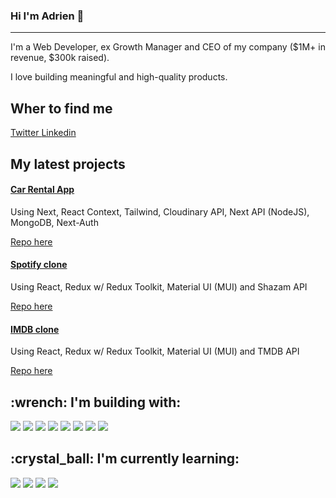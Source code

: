 ### Hi I'm Adrien 👋

-------------------------------

I'm a Web Developer, ex Growth Manager and CEO of my company ($1M+ in revenue, $300k raised).

I love building meaningful and high-quality products.

<h2>Wher to find me</h2>

<a href="https://twitter.com/MrBelhomme" rel="nofollow">
  Twitter
  </a>
  
  <a href="https://www.linkedin.com/in/adrienbelhomme" rel="nofollow">
  Linkedin
  </a>

<h2>My latest projects</h2>

<h4><a href="https://web3-car-rent.vercel.app/car-rent" rel="nofollow">Car Rental App</a></h4>
<p>Using Next, React Context, Tailwind, Cloudinary API, Next API (NodeJS), MongoDB, Next-Auth</p>
<p><a href="https://github.com/AdrienBelhomme/CarRent" rel="nofollow">Repo here</a></p>

<h4><a href="https://adrien-clone-spotify.netlify.app/" rel="nofollow">Spotify clone</a></h4>
<p>Using React, Redux w/ Redux Toolkit, Material UI (MUI) and Shazam API</p>
<p><a href="https://github.com/AdrienBelhomme/spotify-clone" rel="nofollow">Repo here</a></p>


<h4><a href="https://adrien-clone-spotify.netlify.app/" rel="nofollow">IMDB clone</a></h4>
<p>Using React, Redux w/ Redux Toolkit, Material UI (MUI) and TMDB API</p>
<p><a href="https://github.com/AdrienBelhomme/filmpire_Adrien" rel="nofollow">Repo here</a></p>

  
  

<h2>:wrench: I'm building with:</h2>

<img src="https://camo.githubusercontent.com/b78effd0bf898b043de732ebd9a520e93717fa8d0103e471d5af8c93e8f899a8/68747470733a2f2f696d672e736869656c64732e696f2f62616467652f4a6176615363726970742d696e666f726d6174696f6e616c3f7374796c653d666c6174266c6f676f3d4a617661536372697074266c6f676f436f6c6f723d436f6c6f724e616d6526636f6c6f723d626c61636b" /> <img src="https://camo.githubusercontent.com/2c00c3d4a81ed237b80593834f347d28901b3f421c33a5f2c170deff845e5585/68747470733a2f2f696d672e736869656c64732e696f2f62616467652f52656163742e6a732d696e666f726d6174696f6e616c3f7374796c653d666c6174266c6f676f3d7265616374266c6f676f436f6c6f723d436f6c6f724e616d6526636f6c6f723d626c61636b" />  <img src="https://camo.githubusercontent.com/d09359ba9d1c9ca8688a6f32bad537a188d92021dc0539b40f505fec09105c15/68747470733a2f2f696d672e736869656c64732e696f2f62616467652f4e6578742e6a732d696e666f726d6174696f6e616c3f7374796c653d666c6174266c6f676f3d4e6578742e6a73266c6f676f436f6c6f723d436f6c6f724e616d6526636f6c6f723d626c61636b" /> <img src="https://camo.githubusercontent.com/2a3c7fc231aff520b66d757efebf502941249f8c125a4542531ccda5f3bf77f4/68747470733a2f2f696d672e736869656c64732e696f2f62616467652f4353532d696e666f726d6174696f6e616c3f7374796c653d666c6174266c6f676f3d63737333266c6f676f436f6c6f723d436f6c6f724e616d6526636f6c6f723d626c61636b" /> <img src="https://camo.githubusercontent.com/98fc2813520da7bbd412670f4948515368a13959e6964c4e9f12fdbfef62d367/68747470733a2f2f696d672e736869656c64732e696f2f62616467652f4e504d2d696e666f726d6174696f6e616c3f7374796c653d666c6174266c6f676f3d6e706d266c6f676f436f6c6f723d436f6c6f724e616d6526636f6c6f723d626c61636b" /> <img src="https://camo.githubusercontent.com/8444b01a451e1b946beed4d4dc8f9a6cd3f73ed9979a7da1d0071d444c1e5114/68747470733a2f2f696d672e736869656c64732e696f2f62616467652f6669676d612d696e666f726d6174696f6e616c3f7374796c653d666c6174266c6f676f3d6669676d61266c6f676f436f6c6f723d436f6c6f724e616d6526636f6c6f723d626c61636b" /> <img src="https://camo.githubusercontent.com/5393f0467e5bad99284d49b27454a9221a9e6e25d13d64979b632e22376a9c35/68747470733a2f2f696d672e736869656c64732e696f2f62616467652f506f73746d616e2d696e666f726d6174696f6e616c3f7374796c653d666c6174266c6f676f3d506f73746d616e266c6f676f436f6c6f723d436f6c6f724e616d6526636f6c6f723d626c61636b" /> <img src="https://camo.githubusercontent.com/3733c05961996373702b2e5767855cd7fc131a72ddce10dfe20bec523f19dbf3/68747470733a2f2f696d672e736869656c64732e696f2f62616467652f4e65746c6966792d696e666f726d6174696f6e616c3f7374796c653d666c6174266c6f676f3d4e65746c696679266c6f676f436f6c6f723d436f6c6f724e616d6526636f6c6f723d626c61636b" /> 


<h2>:crystal_ball: I'm currently learning:</h2>

<img src="https://camo.githubusercontent.com/f495ea98d6dad87604e1e0fac03d44475204f85923d4e444589c46c080c1afc6/68747470733a2f2f696d672e736869656c64732e696f2f62616467652f547970655363726970742d696e666f726d6174696f6e616c3f7374796c653d666c6174266c6f676f3d54797065536372697074266c6f676f436f6c6f723d436f6c6f724e616d6526636f6c6f723d626c61636b" /> <img src="https://camo.githubusercontent.com/59082a1ef957ded1e382c17f7b89b0c68819990670475f41fb72cd914b077bda/68747470733a2f2f696d672e736869656c64732e696f2f62616467652f4e6f64652e6a732d696e666f726d6174696f6e616c3f7374796c653d666c6174266c6f676f3d4e6f64652e6a73266c6f676f436f6c6f723d436f6c6f724e616d6526636f6c6f723d626c61636b" /> <img src="https://camo.githubusercontent.com/3445df3d83ad17675b6e69347dfec71c3b30bc6af7f06282ff51b61b03f664a5/68747470733a2f2f696d672e736869656c64732e696f2f62616467652f457870726573732d696e666f726d6174696f6e616c3f7374796c653d666c6174266c6f676f3d45787072657373266c6f676f436f6c6f723d436f6c6f724e616d6526636f6c6f723d626c61636b" /> <img src="https://camo.githubusercontent.com/352cdc55f45d14518124e1d9ab02f8caa64157d3f7b68c93e12b4568d92597b7/68747470733a2f2f696d672e736869656c64732e696f2f62616467652f4d6f6e676f44422d696e666f726d6174696f6e616c3f7374796c653d666c6174266c6f676f3d4d6f6e676f4442266c6f676f436f6c6f723d436f6c6f724e616d6526636f6c6f723d626c61636b" />


<!--
**AdrienBelhomme/AdrienBelhomme** is a ✨ _special_ ✨ repository because its `README.md` (this file) appears on your GitHub profile.

Here are some ideas to get you started:

- 🔭 I’m currently working on ...
- 🌱 I’m currently learning ...
- 👯 I’m looking to collaborate on ...
- 🤔 I’m looking for help with ...
- 💬 Ask me about ...
- 📫 How to reach me: ...
- 😄 Pronouns: ...
- ⚡ Fun fact: ...
-->
